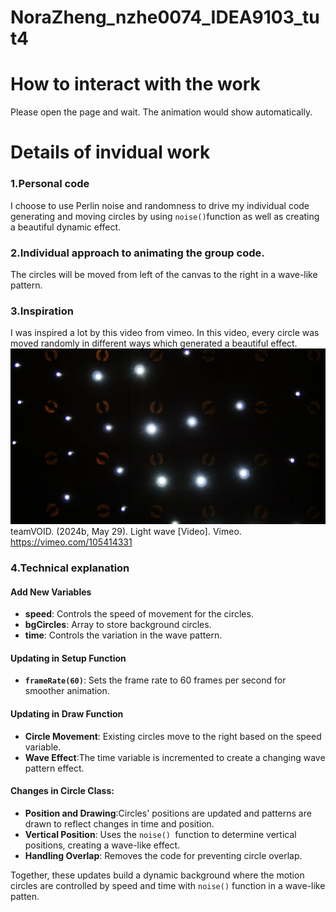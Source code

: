 # NoraZheng_nzhe0074_IDEA9103_tut4

# How to interact with the work
  Please open the page and wait. The animation would show automatically.

# Details of invidual work

### 1.Personal code
I choose to use Perlin noise and randomness to drive my individual code generating and moving circles by using `noise()`function as well as creating a beautiful dynamic effect.
### 2.Individual approach to animating the group code.
The circles will be moved from left of the canvas to the right  in a wave-like pattern.
### 3.Inspiration
I was inspired a lot by this video from vimeo. In this video, every circle was moved randomly in different ways which generated a beautiful effect.
![An image of the Mona Lisa](assets/bg.png)
 teamVOID. (2024b, May 29). Light wave [Video]. Vimeo. https://vimeo.com/105414331

### 4.Technical explanation
#### Add New Variables

- __speed__: Controls the speed of movement for the circles.
- __bgCircles__: Array to store background circles.
- __time__: Controls the variation in the wave pattern.

#### Updating in Setup Function
- __`frameRate(60)`__: Sets the frame rate to 60 frames per second for smoother animation.


#### Updating in Draw Function
- __Circle Movement__: Existing circles move to the right based on the speed variable.
- __Wave Effect__:The time variable is incremented to create a changing wave pattern effect.

#### Changes in Circle Class:
- __Position and Drawing__:Circles' positions are updated and patterns are drawn to reflect changes in time and position.
- __Vertical Position__: Uses the `noise() `function to determine vertical positions, creating a wave-like effect.
- __Handling Overlap__: Removes the code for preventing circle overlap.


Together, these updates build a dynamic background where the motion circles are controlled by speed and time with `noise()` function in a wave-like patten.

